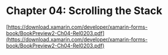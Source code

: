# Chapter 04: Scrolling the Stack #

[https://download.xamarin.com/developer/xamarin-forms-book/BookPreview2-Ch04-Rel0203.pdf](https://download.xamarin.com/developer/xamarin-forms-book/BookPreview2-Ch04-Rel0203.pdf)
